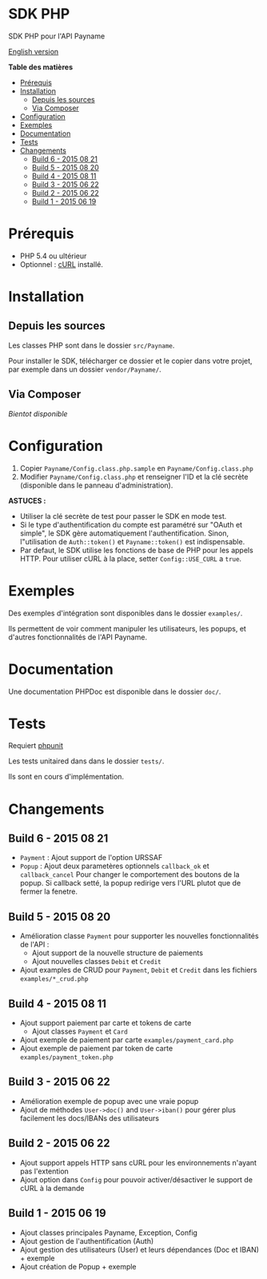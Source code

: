 # SDK PHP

SDK PHP pour l'API Payname

[English version](./README_EN.md)

<!-- markdown-toc start - Don't edit this section. Run M-x markdown-toc/generate-toc again -->
**Table des matières**

- [Prérequis](#prrequis)
- [Installation](#installation)
    - [Depuis les sources](#depuis-les-sources)
    - [Via Composer](#via-composer)
- [Configuration](#configuration)
- [Exemples](#exemples)
- [Documentation](#documentation)
- [Tests](#tests)
- [Changements](#changements)
    - [Build 6 - 2015 08 21](#build-6---2015-08-21)
    - [Build 5 - 2015 08 20](#build-5---2015-08-20)
    - [Build 4 - 2015 08 11](#build-4---2015-08-11)
    - [Build 3 - 2015 06 22](#build-3---2015-06-22)
    - [Build 2 - 2015 06 22](#build-2---2015-06-22)
    - [Build 1 - 2015 06 19](#build-1---2015-06-19)

<!-- markdown-toc end -->

# Prérequis

* PHP 5.4 ou ultérieur
* Optionnel : [cURL](http://php.net/manual/en/book.curl.php) installé.

# Installation

## Depuis les sources

Les classes PHP sont dans le dossier `src/Payname`.

Pour installer le SDK, télécharger ce dossier et le copier dans votre projet, par exemple dans un dossier `vendor/Payname/`.

## Via Composer

*Bientot disponible*

# Configuration

1. Copier `Payname/Config.class.php.sample` en `Payname/Config.class.php`
2. Modifier `Payname/Config.class.php` et renseigner l'ID et la clé secrète (disponible dans le panneau d'administration).

**ASTUCES :**

* Utiliser la clé secrète de test pour passer le SDK en mode test.
* Si le type d'authentification du compte est paramétré sur "OAuth et simple", le SDK gère automatiquement l'authentification.
  Sinon, l"utilisation de `Auth::token()` et `Payname::token()` est indispensable.
* Par defaut, le SDK utilise les fonctions de base de PHP pour les appels HTTP.
  Pour utiliser cURL à la place, setter `Config::USE_CURL` a `true`. 


# Exemples

Des exemples d'intégration sont disponibles dans le dossier `examples/`.

Ils permettent de voir comment manipuler les utilisateurs, les popups, et d'autres fonctionnalités de l'API Payname.


# Documentation

Une documentation PHPDoc est disponible dans le dossier `doc/`.


# Tests

Requiert [phpunit](https://phpunit.de/)

Les tests unitaired dans dans le dossier `tests/`.

Ils sont en cours d'implémentation.


# Changements

## Build 6 - 2015 08 21

* `Payment` : Ajout support de l'option URSSAF
* `Popup` : Ajout deux parametères optionnels `callback_ok` et `callback_cancel`
  Pour changer le comportement des boutons de la popup. Si callback setté, la popup redirige vers l'URL plutot que de fermer la fenetre.


## Build 5 - 2015 08 20

* Amélioration classe `Payment` pour supporter les nouvelles fonctionnalités de l'API :
  * Ajout support de la nouvelle structure de paiements
  * Ajout nouvelles classes `Debit` et `Credit`
* Ajout examples de CRUD pour `Payment`, `Debit` et `Credit` dans les fichiers `examples/*_crud.php`


## Build 4 - 2015 08 11

* Ajout support paiement par carte et tokens de carte
  * Ajout classes `Payment` et `Card`
* Ajout exemple de paiement par carte `examples/payment_card.php`
* Ajout exemple de paiement par token de carte `examples/payment_token.php`


## Build 3 - 2015 06 22

* Amélioration exemple de popup avec une vraie popup
* Ajout de méthodes `User->doc()` and `User->iban()` pour gérer plus facilement les docs/IBANs des utilisateurs


## Build 2 - 2015 06 22

* Ajout support appels HTTP sans cURL pour les environnements n'ayant pas l'extention
* Ajout option dans `Config` pour pouvoir activer/désactiver le support de cURL à la demande


## Build 1 - 2015 06 19

* Ajout classes principales Payname, Exception, Config
* Ajout gestion de l'authentification (Auth)
* Ajout gestion des utilisateurs (User) et leurs dépendances (Doc et IBAN) + exemple
* Ajout création de Popup + exemple
